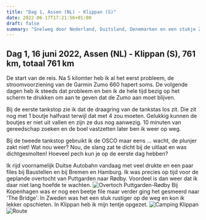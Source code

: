 ```yaml
---
title: "Dag 1, Assen (NL) - Klippan (S)"
date: 2022-06-17T17:21:56+01:00
draft: false
summary: "Snelweg door Nederland, Duitsland, Denemarken en een stukje Zweden"
---
```

## Dag 1, 16 juni 2022, Assen (NL) - Klippan (S), 761 km, totaal 761 km
De start van de reis. Na 5 kilomter heb ik al het eerst probleem, de stroomvoorziening van de Garmin Zumo 660 hapert soms.
De volgende dagen heb ik steeds dat probleem en ben ik de hele tijd bezig op het scherm te drukken om aan te geven
dat de Zumo aan moet blijven.

Bij de eerste tankstop zie ik dat de draagring van de tankstas los zit. Die zit nog met 1
boutje halfvast terwijl dat met 4 zou moeten. Gelukkig kunnen de boutjes er niet uit vallen en zijn ze dus nog aanwezig. 10
minuten van gereedschap zoeken en de boel vastzetten later ben ik weer op weg.

Bij de tweede tankstop gebruikt ik
de OSCO maar eens \... wacht, de plunjer zakt niet! Wat nou weer? Nou, de slang zat te dicht bij de uitlaat en was
dichtgesmolten! Hoeveel pech kun je op de eerste dag hebben?

Ik rijd voornamelijk Duitse Autobahn vandaag met veel drukte en een paar files bij Baustellen en bij Bremen en Hamburg.
Ik was precies op tijd voor de geplande overtocht van Puttgarden naar Rødby. Voordeel is dan weer dat ik daar niet lang
 hoefde te wachten.
![Overtoch Puttgarden-Rødby](/images/noordkaap2022-06-16-01-puttgarden-r.jpg "Puttgarden-Rødby")
Bij Kopenhagen was er
nog een beetje file maar verder ging het gesmeerd naar 'The Bridge'. In Zweden was het een stuk rustiger op de weg en
kon ik lekker opschieten. In Klippan heb ik mijn tentje opgezet.
![Camping Klippan](/images/noordkaap2022-06-16-02-klippan-r.jpg "Camping Klippan")
![Route](/images/kaart-dag-01.jpg "Route")
